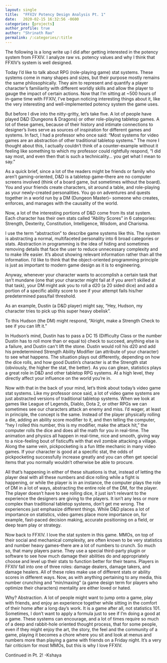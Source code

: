 ```yaml
---
layout: single
title:  "FFXIV Potency Design Analysis Pt. 1"
date:   2020-02-15 16:32:56 -0600
categories: [projects] 
author_profile: true
author: "Shrinath Rao"
permalink: /:categories/:title
---
```


The following is a long write up I did after getting interested in the potency system from FFXIV. I analyze raw vs. potency values and why I think that FFXIV’s system is well designed.

Today I’d like to talk about RPG (role-playing game) stat systems. These systems come in many shapes and sizes, but their purpose mostly remains the same philosophically. They aim to represent and quantify a player character’s familiarity with different worldly skills and allow the player to gauge the impact of certain actions. Now that I’m sitting at ~500 hours of in-game time with FFXIV, I’ve begun noticing interesting things about it, like the very interesting and well-implemented potency system the game uses.

But before I dive into the nitty-gritty, let’s take five. A lot of people have played D&D (Dungeons & Dragons) or other role-playing tabletop games. A lot of these games, because of their history and intimate connections to designer’s lives serve as sources of inspiration for different games and systems. In fact, I had a professor who once said: “Most systems for video games are an abstraction of other traditional tabletop systems.” The more I thought about this, I actually couldn’t think of a counter-example without it feeling like something to which my professor could rightfully respond, “I did say most, and even then that is such a technicality… you get what I mean to say.”

As a quick brief, since a lot of the readers might be friends or family who aren’t gaming-oriented, D&D is a tabletop game–there are no computer screens involved (think of a board game, but sometimes without the board). You and your friends create characters, sit around a table, and role-playing as your newly-created personalities. You go on adventures and quests together in a world run by a DM (Dungeon Master)– someone who creates, enforces, and manages with the causality of the world.

Now, a lot of the interesting portions of D&D come from its stat system. Each character has their own stats called “Ability Scores” in 6 categories: Strength, Dexterity, Constitution, Intelligence, Wisdom, and Charisma.

I use the term “abstraction” to describe game systems like this. The system is abstracting a normal, multifaceted personality into 6 broad categories or stats. Abstraction in programming is the idea of hiding and sometimes removing details that face the user to reduce unnecessary complexity and to make life easier. It’s about showing relevant information rather than all the information. I’d like to think that the object-oriented programming principle is just as important to modern game design as it is to engineering.

Anyway, whenever your character wants to accomplish a certain task that isn’t mundane (one that your character might fail at if you aren’t skilled at that task), your DM might ask you to roll a d20 (a 20 sided dice) and add a portion of a specific ability score to see if your attempt fails his/her predetermined pass/fail threshold.

As an example, Dustin (a D&D player) might say, “Hey, Hudson, my character tries to pick up this super heavy obelisk”.

To this Hudson (the DM) might respond, “Alright, make a Strength Check to see if you can lift it.”

In Hudson’s mind, Dustin has to pass a DC 15 (Difficulty Class or the number Dustin has to roll more than or equal to) check to succeed, anything else is a failure, and Dustin can't lift the stone. Dustin would roll his d20 and add his predetermined Strength Ability Modifier (an attribute of your character) to see what happens. The situation plays out differently, depending on how the dice rolls, and how good Dustin’s character is at the Strength stat (obviously, the higher the stat, the better). As you can glean, statistics plays a great role in D&D and other tabletop RPG systems. At a high level, they directly affect your influence on the world you’re in.

Now with that in the back of your mind, let’s think about today’s video game stat systems. Like my professor once said, a lot of video game systems are just abstracted versions of traditional tabletop systems. When we look at games like League of Legends, Diablo, Dota 2, or other RPGs we can sometimes see our characters attack an enemy and miss. I’d wager, at least in principle, the concept is the same. Instead of the player physically rolling a die, adding an ability score modifier to it, and then telling the computer, “hey I rolled this number, this is my modifier, make the attack hit,” the computer rolls the dice and does all the math for you in real-time. The animation and physics all happen in real-time, nice and smooth, giving way to a nice-feeling bout of fisticuffs with that evil zombie attacking a village. Along the same vein, pickpocketing is a fun little mechanic in many video games. If your character is good at a specific stat, the odds of pickpocketing successfully increase greatly and you can often get special items that you normally wouldn’t otherwise be able to procure.

All that’s happening in either of these situations is that, instead of letting the player deal with all these numbers and dice rolling while a fight is happening, or while the player is in an instance, the computer plays the role of DM in a lot of ways, abstracting the entire role of the DM, for the player. The player doesn’t have to see rolling dice, it just isn’t relevant to the experience the designers are giving to the players. It isn’t any less or more complex than traditional tabletop systems, don’t get me wrong. The experiences just emphasize different things. While D&D places a lot of importance on statistics, video games place more importance on, for example, fast-paced decision making, accurate positioning on a field, or deep team play or strategy.

Now back to FFXIV. I love the stat system in this game. MMOs, on top of their social and mechanical complexity, are often known to be very statistics and number heavy games–there are a lot of numbers to crunch. So much so, that many players parse. They use a special third-party plugin or software to see how much damage their abilities do and appropriately choose and level up their stats to function better for their teams. Players in FFXIV fall into one of three roles: damage dealers, damage takers, and damage healers. All of these roles make use of different stats or ability scores in different ways. Now, as with anything pertaining to any media, this number crunching and “min/maxing” (a game design term for players who optimize their characters) mentality are either loved or hated.

Why? Abstraction. A lot of people might want to jump onto a game, play with friends, and enjoy an experience together while sitting in the comfort of their home after a long day’s work. It is a game after all, not statistics 101. Sometimes, I don’t want to apply a formula just to see if I’m doing a good at a game. These systems can encourage, and a lot of times require so much of a deep and rabbit-hole oriented thought process, that for some people, even if they might enjoy the art, the story, the feel and the community of a game, playing it becomes a chore where you sit and look at menus and numbers more than playing a game with friends on a Friday night. It’s a very fair criticism for most MMOs, but this is why I love FFXIV.

Continued in Pt. 2!
-Kshaya






